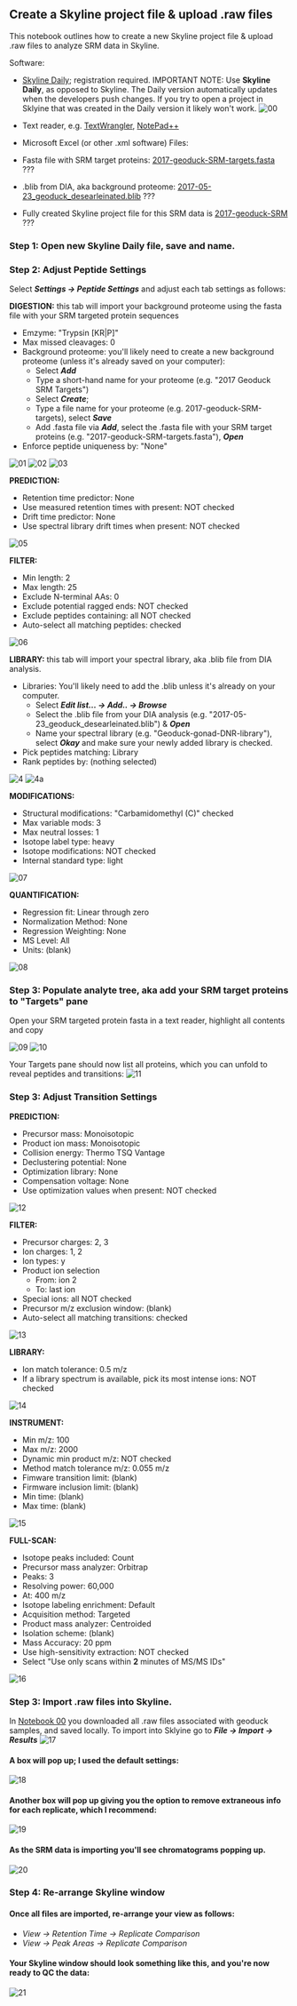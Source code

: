 ## Create a Skyline project file & upload .raw files

This notebook outlines how to create a new Skyline project file & upload .raw files to analyze SRM data in Skyline. 

Software:
  * [Skyline Daily](https://skyline.ms/project/home/software/Skyline/daily/register-form/begin.view?); registration required.
  IMPORTANT NOTE: Use **Skyline Daily**, as opposed to Skyline.  The Daily version automatically updates when the developers push changes.  If you try to open a project in Sklyine that was created in the Daily version it likely won't work.
![00](https://github.com/RobertsLab/Paper-DNR-Geoduck-Proteomics/blob/master/images/New-SRM-Skyline-Project-00.PNG?raw=true)

  * Text reader, e.g. [TextWrangler](https://itunes.apple.com/us/app/textwrangler/id404010395?mt=12), [NotePad++](https://notepad-plus-plus.org/)
  * Microsoft Excel (or other .xml software)
Files:
  * Fasta file with SRM target proteins: [2017-geoduck-SRM-targets.fasta]() ??? 
  * .blib from DIA, aka background proteome: [2017-05-23_geoduck_desearleinated.blib]() ???
  * Fully created Skyline project file for this SRM data is [2017-geoduck-SRM]() ???

### Step 1: Open new Skyline Daily file, save and name. 

### Step 2: Adjust Peptide Settings
Select **_Settings -> Peptide Settings_** and adjust each tab settings as follows:  

**DIGESTION:** this tab will import your background proteome using the fasta file with your SRM targeted protein sequences  
   * Emzyme: "Trypsin [KR|P]"  
   * Max missed cleavages: 0   
   * Background proteome: you'll likely need to create a new background proteome (unless it's already saved on your computer):  
     * Select **_Add_**  
     * Type a short-hand name for your proteome (e.g. "2017 Geoduck SRM Targets")  
     * Select **_Create_**;  
     * Type a file name for your proteome (e.g. 2017-geoduck-SRM-targets), select **_Save_**  
     * Add .fasta file via **_Add_**, select the .fasta file with your SRM target proteins (e.g. "2017-geoduck-SRM-targets.fasta"), **_Open_**  
   * Enforce peptide uniqueness by: "None"  

![01](https://github.com/RobertsLab/Paper-DNR-Geoduck-Proteomics/blob/master/images/New-SRM-Skyline-Project-01.PNG?raw=true)
![02](https://github.com/RobertsLab/Paper-DNR-Geoduck-Proteomics/blob/master/images/New-SRM-Skyline-Project-02.PNG?raw=true)
![03](https://github.com/RobertsLab/Paper-DNR-Geoduck-Proteomics/blob/master/images/New-SRM-Skyline-Project-03.PNG?raw=true)
     
**PREDICTION:** 
  * Retention time predictor: None  
  * Use measured retention times with present: NOT checked  
  * Drift time predictor: None  
  * Use spectral library drift times when present: NOT checked  

![05](https://github.com/RobertsLab/Paper-DNR-Geoduck-Proteomics/blob/master/images/New-SRM-Skyline-Project-05.PNG?raw=true)

**FILTER:** 
  * Min length: 2  
  * Max length: 25  
  * Exclude N-terminal AAs: 0  
  * Exclude potential ragged ends: NOT checked  
  * Exclude peptides containing: all NOT checked  
  * Auto-select all matching peptides: checked  

![06](https://github.com/RobertsLab/Paper-DNR-Geoduck-Proteomics/blob/master/images/New-SRM-Skyline-Project-06.PNG?raw=true)

**LIBRARY:** this tab will import your spectral library, aka .blib file from DIA analysis.   
  * Libraries: You'll likely need to add the .blib unless it's already on your computer.  
    * Select **_Edit list... -> Add.. -> Browse_**   
    * Select the .blib file from your DIA analysis (e.g. "2017-05-23_geoduck_desearleinated.blib") & **_Open_**  
    * Name your spectral library (e.g. "Geoduck-gonad-DNR-library"), select **_Okay_** and make sure your newly added library is checked.  
  * Pick peptides matching: Library  
  * Rank peptides by: (nothing selected)  

![4](https://github.com/RobertsLab/Paper-DNR-Geoduck-Proteomics/blob/master/images/New-SRM-Skyline-Project-04.PNG?raw=true)
![4a](https://github.com/RobertsLab/Paper-DNR-Geoduck-Proteomics/blob/master/images/New-SRM-Skyline-Project-04a.PNG?raw=true)

**MODIFICATIONS:** 
  * Structural modifications: "Carbamidomethyl (C)" checked  
  * Max variable mods: 3  
  * Max neutral losses: 1  
  * Isotope label type: heavy  
  * Isotope modifications: NOT checked  
  * Internal standard type: light  

![07](https://github.com/RobertsLab/Paper-DNR-Geoduck-Proteomics/blob/master/images/New-SRM-Skyline-Project-07.PNG?raw=true)

**QUANTIFICATION:** 
  * Regression fit: Linear through zero  
  * Normalization Method: None   
  * Regression Weighting: None  
  * MS Level: All  
  * Units: (blank)  

![08](https://github.com/RobertsLab/Paper-DNR-Geoduck-Proteomics/blob/master/images/New-SRM-Skyline-Project-08.PNG?raw=true)

### Step 3: Populate analyte tree, aka add your SRM target proteins to "Targets" pane
Open your SRM targeted protein fasta in a text reader, highlight all contents and copy

![09](https://github.com/RobertsLab/Paper-DNR-Geoduck-Proteomics/blob/master/images/New-SRM-Skyline-Project-09.PNG?raw=true)
![10](https://github.com/RobertsLab/Paper-DNR-Geoduck-Proteomics/blob/master/images/New-SRM-Skyline-Project-10.PNG?raw=true)

Your Targets pane should now list all proteins, which you can unfold to reveal peptides and transitions:
![11](https://github.com/RobertsLab/Paper-DNR-Geoduck-Proteomics/blob/master/images/New-SRM-Skyline-Project-11.PNG?raw=true)

### Step 3: Adjust Transition Settings

**PREDICTION:**
  * Precursor mass: Monoisotopic  
  * Product ion mass: Monoisotopic  
  * Collision energy: Thermo TSQ Vantage  
  * Declustering potential: None  
  * Optimization library: None  
  * Compensation voltage: None  
  * Use optimization values when present: NOT checked  

![12](https://github.com/RobertsLab/Paper-DNR-Geoduck-Proteomics/blob/master/images/New-SRM-Skyline-Project-12.PNG?raw=true)

**FILTER:**
  * Precursor charges: 2, 3  
  * Ion charges: 1, 2  
  * Ion types: y  
  * Product ion selection  
    * From: ion 2  
    * To: last ion  
  * Special ions: all NOT checked  
  * Precursor m/z exclusion window: (blank)  
  * Auto-select all matching transitions: checked  

![13](https://github.com/RobertsLab/Paper-DNR-Geoduck-Proteomics/blob/master/images/New-SRM-Skyline-Project-13.PNG?raw=true)

**LIBRARY:**
  * Ion match tolerance: 0.5 m/z  
  * If a library spectrum is available, pick its most intense ions: NOT checked  

![14](https://github.com/RobertsLab/Paper-DNR-Geoduck-Proteomics/blob/master/images/New-SRM-Skyline-Project-14.PNG?raw=true)

**INSTRUMENT:**
  * Min m/z: 100  
  * Max m/z: 2000  
  * Dynamic min product m/z: NOT checked  
  * Method match tolerance m/z: 0.055 m/z  
  * Fimware transition limit: (blank)  
  * Firmware inclusion limit: (blank)  
  * Min time: (blank)  
  * Max time: (blank)  

![15](https://github.com/RobertsLab/Paper-DNR-Geoduck-Proteomics/blob/master/images/New-SRM-Skyline-Project-15.PNG?raw=true)

**FULL-SCAN:**
  * Isotope peaks included: Count  
  * Precursor mass analyzer: Orbitrap  
  * Peaks: 3  
  * Resolving power: 60,000  
  * At: 400 m/z  
  * Isotope labeling enrichment: Default  
  * Acquisition method: Targeted  
  * Product mass analyzer: Centroided  
  * Isolation scheme: (blank)  
  * Mass Accuracy: 20 ppm  
  * Use high-sensitivity extraction: NOT checked  
  * Select "Use only scans within **2** minutes of MS/MS IDs"   

![16](https://github.com/RobertsLab/Paper-DNR-Geoduck-Proteomics/blob/master/images/New-SRM-Skyline-Project-16.PNG?raw=true)

### Step 3: Import .raw files into Skyline.  

In [Notebook 00]() you downloaded all .raw files associated with geoduck samples, and saved locally. To import into Sklyine go to **_File -> Import -> Results_**
![17](https://github.com/RobertsLab/Paper-DNR-Geoduck-Proteomics/blob/master/images/New-SRM-Skyline-Project-17.PNG?raw=true)

#### A box will pop up; I used the default settings:
![18](https://github.com/RobertsLab/Paper-DNR-Geoduck-Proteomics/blob/master/images/New-SRM-Skyline-Project-18.PNG?raw=true)

#### Another box will pop up giving you the option to remove extraneous info for each replicate, which I recommend: 
![19](https://github.com/RobertsLab/Paper-DNR-Geoduck-Proteomics/blob/master/images/New-SRM-Skyline-Project-19.PNG?raw=true)

#### As the SRM data is importing you'll see chromatograms popping up. 
![20](https://github.com/RobertsLab/Paper-DNR-Geoduck-Proteomics/blob/master/images/New-SRM-Skyline-Project-20.PNG?raw=true)

### Step 4: Re-arrange Skyline window

#### Once all files are imported, re-arrange your view as follows:
 * _View -> Retention Time -> Replicate Comparison_
 * _View -> Peak Areas -> Replicate Comparison_

#### Your Skyline window should look something like this, and you're now ready to QC the data: 
![21](https://github.com/RobertsLab/Paper-DNR-Geoduck-Proteomics/blob/master/images/New-SRM-Skyline-Project-21.PNG?raw=true)
